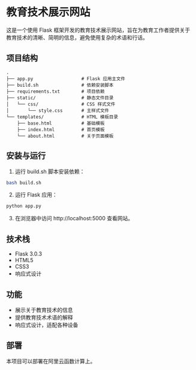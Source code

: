 # 教育技术展示网站

这是一个使用 Flask 框架开发的教育技术展示网站，旨在为教育工作者提供关于教育技术的清晰、简明的信息，避免使用复杂的术语和行话。

## 项目结构

```
.
├── app.py                  # Flask 应用主文件
├── build.sh                # 依赖安装脚本
├── requirements.txt        # 项目依赖
├── static/                 # 静态文件目录
│   └── css/                # CSS 样式文件
│       └── style.css       # 主样式文件
└── templates/              # HTML 模板目录
    ├── base.html           # 基础模板
    ├── index.html          # 首页模板
    └── about.html          # 关于页面模板
```

## 安装与运行

1. 运行 build.sh 脚本安装依赖：

```bash
bash build.sh
```

2. 运行 Flask 应用：

```bash
python app.py
```

3. 在浏览器中访问 http://localhost:5000 查看网站。

## 技术栈

- Flask 3.0.3
- HTML5
- CSS3
- 响应式设计

## 功能

- 展示关于教育技术的信息
- 提供教育技术术语的解释
- 响应式设计，适配各种设备

## 部署

本项目可以部署在阿里云函数计算上。 